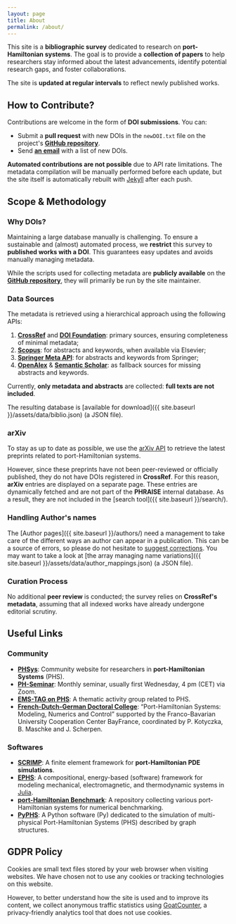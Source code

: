 ```yaml
---
layout: page
title: About
permalink: /about/
---
```


This site is a **bibliographic survey** dedicated to research on **port-Hamiltonian systems**. The goal is to provide a **collection of papers** to help researchers stay informed about the latest advancements, identify potential research gaps, and foster collaborations.

The site is **updated at regular intervals** to reflect newly published works.

## **How to Contribute?**
Contributions are welcome in the form of **DOI submissions**. You can:
- Submit a **pull request** with new DOIs in the `newDOI.txt` file on the project's [**GitHub repository**](https://github.com/g-haine/phraise).
- Send [**an email**](mailto:ghislain.haine@isae.fr?subject=%5BPHRAISE%5D) with a list of new DOIs.

**Automated contributions are not possible** due to API rate limitations. The metadata compilation will be manually performed before each update, but the site itself is automatically rebuilt with [Jekyll](https://jekyllrb.com/) after each push.

## **Scope & Methodology**

### **Why DOIs?**
Maintaining a large database manually is challenging. To ensure a sustainable and (almost) automated process, we **restrict** this survey to **published works with a DOI**. This guarantees easy updates and avoids manually managing metadata.

While the scripts used for collecting metadata are **publicly available** on the [**GitHub repository**](https://github.com/g-haine/phraise), they will primarily be run by the site maintainer.

### **Data Sources**
The metadata is retrieved using a hierarchical approach using the following APIs:
1. [**CrossRef**](https://www.crossref.org/documentation/retrieve-metadata/rest-api/) and [**DOI Foundation**](https://www.doi.org/doi-handbook/HTML/doi-rest-api.html): primary sources, ensuring completeness of minimal metadata;
2. [**Scopus**](https://dev.elsevier.com/documentation/SCOPUSSearchAPI.wadl): for abstracts and keywords, when available via Elsevier;
3. [**Springer Meta API**](https://dev.springernature.com/docs/api-endpoints/meta-api/): for abstracts and keywords from Springer;
4. [**OpenAlex**](https://docs.openalex.org/how-to-use-the-api/api-overview) & [**Semantic Scholar**](https://www.semanticscholar.org/product/api): as fallback sources for missing abstracts and keywords.

Currently, **only metadata and abstracts** are collected: **full texts are not included**.

The resulting database is [available for download]({{ site.baseurl }}/assets/data/biblio.json) (a JSON file).

### **arXiv**
To stay as up to date as possible, we use the [arXiv API](https://info.arxiv.org/help/api/user-manual.html) to retrieve the latest preprints related to port-Hamiltonian systems.

However, since these preprints have not been peer-reviewed or officially published, they do not have DOIs registered in **CrossRef**. For this reason, **arXiv** entries are displayed on a separate page. These entries are dynamically fetched and are not part of the **PHRAISE** internal database. As a result, they are not included in the [search tool]({{ site.baseurl }}/search/).

### **Handling Author's names**
The [Author pages]({{ site.baseurl }}/authors/) need a management to take care of the different ways an author can appear in a publication. This can be a source of errors, so please do not hesitate to [suggest corrections](mailto:ghislain.haine@isae.fr?subject=%5BPHRAISE%5D). You may want to take a look at [the array managing name variations]({{ site.baseurl }}/assets/data/author_mappings.json) (a JSON file).

### **Curation Process**
No additional **peer review** is conducted; the survey relies on **CrossRef's metadata**, assuming that all indexed works have already undergone editorial scrutiny.

## **Useful Links**

### Community

- [**PHSys**](https://www.phsys.eu): Community website for researchers in **port-Hamiltonian Systems** (PHS).
- [**PH-Seminar**](https://www.fan.uni-wuppertal.de/en/research/ph-seminar/): Monthly seminar, usually first Wednesday, 4 pm (CET) via Zoom.
- [**EMS-TAG on PHS**](https://ems-phs.uni-wuppertal.de/en/): A thematic activity group related to PHS.
- [**French-Dutch-German Doctoral College**](https://www.epc.ed.tum.de/en/rt/cdfa-phs/): “Port-Hamiltonian Systems: Modeling, Numerics and Control” supported by the Franco-Bavarian University Cooperation Center BayFrance, coordinated by P. Kotyczka, B. Maschke and J. Scherpen.

### Softwares

- [**SCRIMP**](https://g-haine.github.io/scrimp/): A finite element framework for **port-Hamiltonian PDE simulations**.
- [**EPHS**](https://markuslohmayer.github.io/EPHS.jl/dev/): A compositional, energy-based (software) framework for modeling mechanical, electromagnetic, and thermodynamic systems in [Julia](http://julialang.org/).
- [**port-Hamiltonian Benchmark**](https://algopaul.github.io/PortHamiltonianBenchmarkSystems/): A repository collecting various port-Hamiltonian systems for numerical benchmarking.
- [**PyPHS**](https://pyphs.github.io/pyphs/): A Python software (Py) dedicated to the simulation of multi-physical Port-Hamiltonian Systems (PHS) described by graph structures.

## **GDPR Policy**
Cookies are small text files stored by your web browser when visiting websites. We have chosen not to use any cookies or tracking technologies on this website.

However, to better understand how the site is used and to improve its content, we collect anonymous traffic statistics using [GoatCounter](https://www.goatcounter.com/), a privacy-friendly analytics tool that does not use cookies.

